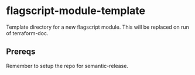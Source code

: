 # flagscript-module-template

Template directory for a new flagscript module. This will be replaced on run of terraform-doc.

## Prereqs

Remember to setup the repo for semantic-release.
